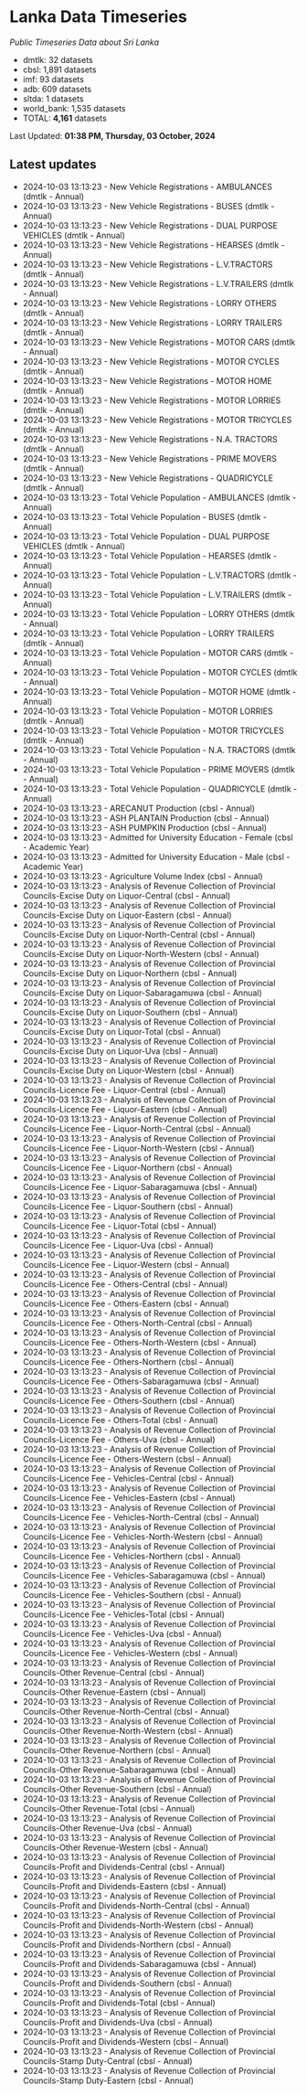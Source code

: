 # Lanka Data Timeseries
*Public Timeseries Data about Sri Lanka*

* dmtlk: 32 datasets
* cbsl: 1,891 datasets
* imf: 93 datasets
* adb: 609 datasets
* sltda: 1 datasets
* world_bank: 1,535 datasets
* TOTAL: **4,161** datasets

Last Updated: **01:38 PM, Thursday, 03 October, 2024**

## Latest updates

* 2024-10-03 13:13:23 - New Vehicle Registrations - AMBULANCES (dmtlk - Annual)
* 2024-10-03 13:13:23 - New Vehicle Registrations - BUSES (dmtlk - Annual)
* 2024-10-03 13:13:23 - New Vehicle Registrations - DUAL PURPOSE VEHICLES (dmtlk - Annual)
* 2024-10-03 13:13:23 - New Vehicle Registrations - HEARSES (dmtlk - Annual)
* 2024-10-03 13:13:23 - New Vehicle Registrations - L.V.TRACTORS (dmtlk - Annual)
* 2024-10-03 13:13:23 - New Vehicle Registrations - L.V.TRAILERS (dmtlk - Annual)
* 2024-10-03 13:13:23 - New Vehicle Registrations - LORRY OTHERS (dmtlk - Annual)
* 2024-10-03 13:13:23 - New Vehicle Registrations - LORRY TRAILERS (dmtlk - Annual)
* 2024-10-03 13:13:23 - New Vehicle Registrations - MOTOR CARS (dmtlk - Annual)
* 2024-10-03 13:13:23 - New Vehicle Registrations - MOTOR CYCLES (dmtlk - Annual)
* 2024-10-03 13:13:23 - New Vehicle Registrations - MOTOR HOME (dmtlk - Annual)
* 2024-10-03 13:13:23 - New Vehicle Registrations - MOTOR LORRIES (dmtlk - Annual)
* 2024-10-03 13:13:23 - New Vehicle Registrations - MOTOR TRICYCLES (dmtlk - Annual)
* 2024-10-03 13:13:23 - New Vehicle Registrations - N.A. TRACTORS (dmtlk - Annual)
* 2024-10-03 13:13:23 - New Vehicle Registrations - PRIME MOVERS (dmtlk - Annual)
* 2024-10-03 13:13:23 - New Vehicle Registrations - QUADRICYCLE (dmtlk - Annual)
* 2024-10-03 13:13:23 - Total Vehicle Population - AMBULANCES (dmtlk - Annual)
* 2024-10-03 13:13:23 - Total Vehicle Population - BUSES (dmtlk - Annual)
* 2024-10-03 13:13:23 - Total Vehicle Population - DUAL PURPOSE VEHICLES (dmtlk - Annual)
* 2024-10-03 13:13:23 - Total Vehicle Population - HEARSES (dmtlk - Annual)
* 2024-10-03 13:13:23 - Total Vehicle Population - L.V.TRACTORS (dmtlk - Annual)
* 2024-10-03 13:13:23 - Total Vehicle Population - L.V.TRAILERS (dmtlk - Annual)
* 2024-10-03 13:13:23 - Total Vehicle Population - LORRY OTHERS (dmtlk - Annual)
* 2024-10-03 13:13:23 - Total Vehicle Population - LORRY TRAILERS (dmtlk - Annual)
* 2024-10-03 13:13:23 - Total Vehicle Population - MOTOR CARS (dmtlk - Annual)
* 2024-10-03 13:13:23 - Total Vehicle Population - MOTOR CYCLES (dmtlk - Annual)
* 2024-10-03 13:13:23 - Total Vehicle Population - MOTOR HOME (dmtlk - Annual)
* 2024-10-03 13:13:23 - Total Vehicle Population - MOTOR LORRIES (dmtlk - Annual)
* 2024-10-03 13:13:23 - Total Vehicle Population - MOTOR TRICYCLES (dmtlk - Annual)
* 2024-10-03 13:13:23 - Total Vehicle Population - N.A. TRACTORS (dmtlk - Annual)
* 2024-10-03 13:13:23 - Total Vehicle Population - PRIME MOVERS (dmtlk - Annual)
* 2024-10-03 13:13:23 - Total Vehicle Population - QUADRICYCLE (dmtlk - Annual)
* 2024-10-03 13:13:23 - ARECANUT Production (cbsl - Annual)
* 2024-10-03 13:13:23 - ASH PLANTAIN Production (cbsl - Annual)
* 2024-10-03 13:13:23 - ASH PUMPKIN Production (cbsl - Annual)
* 2024-10-03 13:13:23 - Admitted for University Education - Female (cbsl - Academic Year)
* 2024-10-03 13:13:23 - Admitted for University Education - Male (cbsl - Academic Year)
* 2024-10-03 13:13:23 - Agriculture Volume Index (cbsl - Annual)
* 2024-10-03 13:13:23 - Analysis of Revenue Collection of Provincial Councils-Excise Duty on Liquor-Central (cbsl - Annual)
* 2024-10-03 13:13:23 - Analysis of Revenue Collection of Provincial Councils-Excise Duty on Liquor-Eastern (cbsl - Annual)
* 2024-10-03 13:13:23 - Analysis of Revenue Collection of Provincial Councils-Excise Duty on Liquor-North-Central (cbsl - Annual)
* 2024-10-03 13:13:23 - Analysis of Revenue Collection of Provincial Councils-Excise Duty on Liquor-North-Western (cbsl - Annual)
* 2024-10-03 13:13:23 - Analysis of Revenue Collection of Provincial Councils-Excise Duty on Liquor-Northern (cbsl - Annual)
* 2024-10-03 13:13:23 - Analysis of Revenue Collection of Provincial Councils-Excise Duty on Liquor-Sabaragamuwa (cbsl - Annual)
* 2024-10-03 13:13:23 - Analysis of Revenue Collection of Provincial Councils-Excise Duty on Liquor-Southern (cbsl - Annual)
* 2024-10-03 13:13:23 - Analysis of Revenue Collection of Provincial Councils-Excise Duty on Liquor-Total (cbsl - Annual)
* 2024-10-03 13:13:23 - Analysis of Revenue Collection of Provincial Councils-Excise Duty on Liquor-Uva (cbsl - Annual)
* 2024-10-03 13:13:23 - Analysis of Revenue Collection of Provincial Councils-Excise Duty on Liquor-Western (cbsl - Annual)
* 2024-10-03 13:13:23 - Analysis of Revenue Collection of Provincial Councils-Licence Fee - Liquor-Central (cbsl - Annual)
* 2024-10-03 13:13:23 - Analysis of Revenue Collection of Provincial Councils-Licence Fee - Liquor-Eastern (cbsl - Annual)
* 2024-10-03 13:13:23 - Analysis of Revenue Collection of Provincial Councils-Licence Fee - Liquor-North-Central (cbsl - Annual)
* 2024-10-03 13:13:23 - Analysis of Revenue Collection of Provincial Councils-Licence Fee - Liquor-North-Western (cbsl - Annual)
* 2024-10-03 13:13:23 - Analysis of Revenue Collection of Provincial Councils-Licence Fee - Liquor-Northern (cbsl - Annual)
* 2024-10-03 13:13:23 - Analysis of Revenue Collection of Provincial Councils-Licence Fee - Liquor-Sabaragamuwa (cbsl - Annual)
* 2024-10-03 13:13:23 - Analysis of Revenue Collection of Provincial Councils-Licence Fee - Liquor-Southern (cbsl - Annual)
* 2024-10-03 13:13:23 - Analysis of Revenue Collection of Provincial Councils-Licence Fee - Liquor-Total (cbsl - Annual)
* 2024-10-03 13:13:23 - Analysis of Revenue Collection of Provincial Councils-Licence Fee - Liquor-Uva (cbsl - Annual)
* 2024-10-03 13:13:23 - Analysis of Revenue Collection of Provincial Councils-Licence Fee - Liquor-Western (cbsl - Annual)
* 2024-10-03 13:13:23 - Analysis of Revenue Collection of Provincial Councils-Licence Fee - Others-Central (cbsl - Annual)
* 2024-10-03 13:13:23 - Analysis of Revenue Collection of Provincial Councils-Licence Fee - Others-Eastern (cbsl - Annual)
* 2024-10-03 13:13:23 - Analysis of Revenue Collection of Provincial Councils-Licence Fee - Others-North-Central (cbsl - Annual)
* 2024-10-03 13:13:23 - Analysis of Revenue Collection of Provincial Councils-Licence Fee - Others-North-Western (cbsl - Annual)
* 2024-10-03 13:13:23 - Analysis of Revenue Collection of Provincial Councils-Licence Fee - Others-Northern (cbsl - Annual)
* 2024-10-03 13:13:23 - Analysis of Revenue Collection of Provincial Councils-Licence Fee - Others-Sabaragamuwa (cbsl - Annual)
* 2024-10-03 13:13:23 - Analysis of Revenue Collection of Provincial Councils-Licence Fee - Others-Southern (cbsl - Annual)
* 2024-10-03 13:13:23 - Analysis of Revenue Collection of Provincial Councils-Licence Fee - Others-Total (cbsl - Annual)
* 2024-10-03 13:13:23 - Analysis of Revenue Collection of Provincial Councils-Licence Fee - Others-Uva (cbsl - Annual)
* 2024-10-03 13:13:23 - Analysis of Revenue Collection of Provincial Councils-Licence Fee - Others-Western (cbsl - Annual)
* 2024-10-03 13:13:23 - Analysis of Revenue Collection of Provincial Councils-Licence Fee - Vehicles-Central (cbsl - Annual)
* 2024-10-03 13:13:23 - Analysis of Revenue Collection of Provincial Councils-Licence Fee - Vehicles-Eastern (cbsl - Annual)
* 2024-10-03 13:13:23 - Analysis of Revenue Collection of Provincial Councils-Licence Fee - Vehicles-North-Central (cbsl - Annual)
* 2024-10-03 13:13:23 - Analysis of Revenue Collection of Provincial Councils-Licence Fee - Vehicles-North-Western (cbsl - Annual)
* 2024-10-03 13:13:23 - Analysis of Revenue Collection of Provincial Councils-Licence Fee - Vehicles-Northern (cbsl - Annual)
* 2024-10-03 13:13:23 - Analysis of Revenue Collection of Provincial Councils-Licence Fee - Vehicles-Sabaragamuwa (cbsl - Annual)
* 2024-10-03 13:13:23 - Analysis of Revenue Collection of Provincial Councils-Licence Fee - Vehicles-Southern (cbsl - Annual)
* 2024-10-03 13:13:23 - Analysis of Revenue Collection of Provincial Councils-Licence Fee - Vehicles-Total (cbsl - Annual)
* 2024-10-03 13:13:23 - Analysis of Revenue Collection of Provincial Councils-Licence Fee - Vehicles-Uva (cbsl - Annual)
* 2024-10-03 13:13:23 - Analysis of Revenue Collection of Provincial Councils-Licence Fee - Vehicles-Western (cbsl - Annual)
* 2024-10-03 13:13:23 - Analysis of Revenue Collection of Provincial Councils-Other Revenue-Central (cbsl - Annual)
* 2024-10-03 13:13:23 - Analysis of Revenue Collection of Provincial Councils-Other Revenue-Eastern (cbsl - Annual)
* 2024-10-03 13:13:23 - Analysis of Revenue Collection of Provincial Councils-Other Revenue-North-Central (cbsl - Annual)
* 2024-10-03 13:13:23 - Analysis of Revenue Collection of Provincial Councils-Other Revenue-North-Western (cbsl - Annual)
* 2024-10-03 13:13:23 - Analysis of Revenue Collection of Provincial Councils-Other Revenue-Northern (cbsl - Annual)
* 2024-10-03 13:13:23 - Analysis of Revenue Collection of Provincial Councils-Other Revenue-Sabaragamuwa (cbsl - Annual)
* 2024-10-03 13:13:23 - Analysis of Revenue Collection of Provincial Councils-Other Revenue-Southern (cbsl - Annual)
* 2024-10-03 13:13:23 - Analysis of Revenue Collection of Provincial Councils-Other Revenue-Total (cbsl - Annual)
* 2024-10-03 13:13:23 - Analysis of Revenue Collection of Provincial Councils-Other Revenue-Uva (cbsl - Annual)
* 2024-10-03 13:13:23 - Analysis of Revenue Collection of Provincial Councils-Other Revenue-Western (cbsl - Annual)
* 2024-10-03 13:13:23 - Analysis of Revenue Collection of Provincial Councils-Profit and Dividends-Central (cbsl - Annual)
* 2024-10-03 13:13:23 - Analysis of Revenue Collection of Provincial Councils-Profit and Dividends-Eastern (cbsl - Annual)
* 2024-10-03 13:13:23 - Analysis of Revenue Collection of Provincial Councils-Profit and Dividends-North-Central (cbsl - Annual)
* 2024-10-03 13:13:23 - Analysis of Revenue Collection of Provincial Councils-Profit and Dividends-North-Western (cbsl - Annual)
* 2024-10-03 13:13:23 - Analysis of Revenue Collection of Provincial Councils-Profit and Dividends-Northern (cbsl - Annual)
* 2024-10-03 13:13:23 - Analysis of Revenue Collection of Provincial Councils-Profit and Dividends-Sabaragamuwa (cbsl - Annual)
* 2024-10-03 13:13:23 - Analysis of Revenue Collection of Provincial Councils-Profit and Dividends-Southern (cbsl - Annual)
* 2024-10-03 13:13:23 - Analysis of Revenue Collection of Provincial Councils-Profit and Dividends-Total (cbsl - Annual)
* 2024-10-03 13:13:23 - Analysis of Revenue Collection of Provincial Councils-Profit and Dividends-Uva (cbsl - Annual)
* 2024-10-03 13:13:23 - Analysis of Revenue Collection of Provincial Councils-Profit and Dividends-Western (cbsl - Annual)
* 2024-10-03 13:13:23 - Analysis of Revenue Collection of Provincial Councils-Stamp Duty-Central (cbsl - Annual)
* 2024-10-03 13:13:23 - Analysis of Revenue Collection of Provincial Councils-Stamp Duty-Eastern (cbsl - Annual)